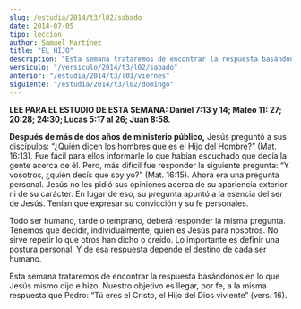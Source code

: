 ```yaml
---
slug: /estudia/2014/t3/l02/sabado
date: 2014-07-05
tipo: leccion
author: Samuel Martínez
title: "EL HIJO"
description: "Esta semana trataremos de encontrar la respuesta basándonos en lo que Jesús mismo dijo e hizo. Nuestro objetivo es llegar, por fe, a la misma respuesta que Pedro: “Tú eres el Cristo, el Hijo del Dios viviente” (vers. 16)."
versiculo: "/versiculo/2014/t3/l02/sabado"
anterior: "/estudia/2014/t3/l01/viernes"
siguiente: "/estudia/2014/t3/l02/domingo"
---
```


**LEE PARA EL ESTUDIO DE ESTA SEMANA: Daniel 7:13 y 14; Mateo 11: 27; 20:28; 24:30; Lucas 5:17 al 26; Juan 8:58.**

**Después de más de dos años de ministerio público,** Jesús preguntó a sus discípulos: “¿Quién dicen los hombres que es el Hijo del Hombre?” (Mat. 16:13). Fue fácil para ellos informarle lo que habían escuchado que decía la gente acerca de él. Pero, más difícil fue responder la siguiente pregunta: “Y vosotros, ¿quién decís que soy yo?” (Mat. 16:15). Ahora era una pregunta personal. Jesús no les pidió sus opiniones acerca de su apariencia exterior ni de su carácter. En lugar de eso, su pregunta apuntó a la esencia del ser de Jesús. Tenían que expresar su convicción y su fe personales.

Todo ser humano, tarde o temprano, deberá responder la misma pregunta. Tenemos que decidir, individualmente, quién es Jesús para nosotros. No sirve repetir lo que otros han dicho o creído. Lo importante es definir una postura personal. Y de esa respuesta depende el destino de cada ser humano.

Esta semana trataremos de encontrar la respuesta basándonos en lo que Jesús mismo dijo e hizo. Nuestro objetivo es llegar, por fe, a la misma respuesta que Pedro: “Tú eres el Cristo, el Hijo del Dios viviente” (vers. 16).
